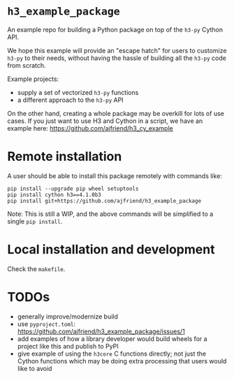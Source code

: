 # `h3_example_package`

An example repo for building a Python package on top of the `h3-py` Cython API.

We hope this example will provide an "escape hatch" for users to customize `h3-py`
to their needs, without having the hassle of building all the `h3-py` code from scratch.

Example projects:

- supply a set of vectorized `h3-py` functions
- a different approach to the `h3-py` API

On the other hand, creating a whole package may be overkill for lots of use cases. If you just want to use
H3 and Cython in a script, we have an example here: https://github.com/ajfriend/h3_cy_example

# Remote installation

A user should be able to install this package remotely with commands like:

```
pip install --upgrade pip wheel setuptools
pip install cython h3==4.1.0b3
pip install git+https://github.com/ajfriend/h3_example_package
```

Note: This is still a WIP, and the above commands will be simplified to a single `pip install`.

# Local installation and development

Check the `makefile`.

# TODOs

- generally improve/modernize build
- use `pyproject.toml`: https://github.com/ajfriend/h3_example_package/issues/1
- add examples of how a library developer would build wheels for a project like this and publish to PyPI
- give example of using the `h3core` C functions directly; not just the Cython functions which may be doing extra processing that users would like to avoid
